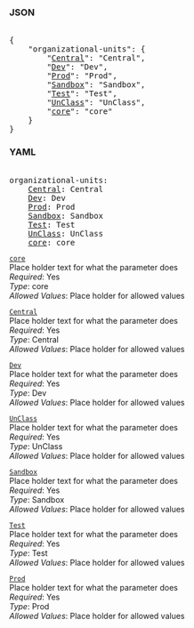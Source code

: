 ### JSON 
<pre> 
{
    "organizational-units": {
        "<a href=#Central>Central</a>": "Central", 
        "<a href=#Dev>Dev</a>": "Dev", 
        "<a href=#Prod>Prod</a>": "Prod", 
        "<a href=#Sandbox>Sandbox</a>": "Sandbox", 
        "<a href=#Test>Test</a>": "Test", 
        "<a href=#UnClass>UnClass</a>": "UnClass", 
        "<a href=#core>core</a>": "core"
    }
}</pre> 
### YAML 
<pre> 
organizational-units:
    <a href=#Central>Central</a>: Central
    <a href=#Dev>Dev</a>: Dev
    <a href=#Prod>Prod</a>: Prod
    <a href=#Sandbox>Sandbox</a>: Sandbox
    <a href=#Test>Test</a>: Test
    <a href=#UnClass>UnClass</a>: UnClass
    <a href=#core>core</a>: core
</pre> 


<a name= "core" href="organizational-units/core.md">`core`</a> \
Place holder text for what the parameter does \
*Required*: Yes \
*Type*: core \
*Allowed Values*: Place holder for allowed values

<a name= "Central" href="organizational-units/Central.md">`Central`</a> \
Place holder text for what the parameter does \
*Required*: Yes \
*Type*: Central \
*Allowed Values*: Place holder for allowed values

<a name= "Dev" href="organizational-units/Dev.md">`Dev`</a> \
Place holder text for what the parameter does \
*Required*: Yes \
*Type*: Dev \
*Allowed Values*: Place holder for allowed values

<a name= "UnClass" href="organizational-units/UnClass.md">`UnClass`</a> \
Place holder text for what the parameter does \
*Required*: Yes \
*Type*: UnClass \
*Allowed Values*: Place holder for allowed values

<a name= "Sandbox" href="organizational-units/Sandbox.md">`Sandbox`</a> \
Place holder text for what the parameter does \
*Required*: Yes \
*Type*: Sandbox \
*Allowed Values*: Place holder for allowed values

<a name= "Test" href="organizational-units/Test.md">`Test`</a> \
Place holder text for what the parameter does \
*Required*: Yes \
*Type*: Test \
*Allowed Values*: Place holder for allowed values

<a name= "Prod" href="organizational-units/Prod.md">`Prod`</a> \
Place holder text for what the parameter does \
*Required*: Yes \
*Type*: Prod \
*Allowed Values*: Place holder for allowed values

